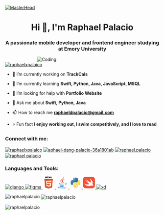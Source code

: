 [![MasterHead](https://pbs.twimg.com/media/D-jmhnoU0AEGHeb.jpg)](https://rishavchanda.io)
<h1 align="center">Hi 👋, I'm Raphael Palacio</h1>
<h3 align="center">A passionate mobile developer and frontend engineer studying at Emory University</h3>
<img align="right" alt="Coding" width="400" src=https://data.whicdn.com/images/346645969/original.gif>

<p align="left"> <a href="https://twitter.com/raphaelxpalacio" target="blank"><img src="https://img.shields.io/twitter/follow/raphaelxpalaico?logo=twitter&style=for-the-badge" alt="raphaelxpalaico" /></a> </p>

- 🔭 I’m currently working on **TrackCals**

- 🌱 I’m currently learning **Swift, Python, Java, JavaScript, MSQL**

- 🤝 I’m looking for help with **Portfolio Website**

- 💬 Ask me about **Swift, Python, Java**

- 📫 How to reach me **raphaeldpalacio@gmail.com**

- ⚡ Fun fact **I enjoy working out, I swim competitively, and I love to read**

<h3 align="left">Connect with me:</h3>
<p align="left">
<a href="https://twitter.com/raphaelxpalaico" target="blank"><img align="center" src="https://raw.githubusercontent.com/rahuldkjain/github-profile-readme-generator/master/src/images/icons/Social/twitter.svg" alt="raphaelxpalaico" height="30" width="40" /></a>
<a href="https://linkedin.com/in/aphael-dang-palacio-36a1801ab" target="blank"><img align="center" src="https://raw.githubusercontent.com/rahuldkjain/github-profile-readme-generator/master/src/images/icons/Social/linked-in-alt.svg" alt="aphael-dang-palacio-36a1801ab" height="30" width="40" /></a>
<a href="https://instagram.com/raphael.palacio" target="blank"><img align="center" src="https://raw.githubusercontent.com/rahuldkjain/github-profile-readme-generator/master/src/images/icons/Social/instagram.svg" alt="raphael.palacio" height="30" width="40" /></a>
<a href="https://www.youtube.com/c/raphael palacio" target="blank"><img align="center" src="https://raw.githubusercontent.com/rahuldkjain/github-profile-readme-generator/master/src/images/icons/Social/youtube.svg" alt="raphael palacio" height="30" width="40" /></a>
</p>

<h3 align="left">Languages and Tools:</h3>
<p align="left"> <a href="https://www.djangoproject.com/" target="_blank" rel="noreferrer"> <img src="https://cdn.worldvectorlogo.com/logos/django.svg" alt="django" width="40" height="40"/> </a> <a href="https://www.figma.com/" target="_blank" rel="noreferrer"> <img src="https://www.vectorlogo.zone/logos/figma/figma-icon.svg" alt="figma" width="40" height="40"/> </a> <a href="https://www.w3.org/html/" target="_blank" rel="noreferrer"> <img src="https://raw.githubusercontent.com/devicons/devicon/master/icons/html5/html5-original-wordmark.svg" alt="html5" width="40" height="40"/> </a> <a href="https://www.java.com" target="_blank" rel="noreferrer"> <img src="https://raw.githubusercontent.com/devicons/devicon/master/icons/java/java-original.svg" alt="java" width="40" height="40"/> </a> <a href="https://www.python.org" target="_blank" rel="noreferrer"> <img src="https://raw.githubusercontent.com/devicons/devicon/master/icons/python/python-original.svg" alt="python" width="40" height="40"/> </a> <a href="https://developer.apple.com/swift/" target="_blank" rel="noreferrer"> <img src="https://raw.githubusercontent.com/devicons/devicon/master/icons/swift/swift-original.svg" alt="swift" width="40" height="40"/> </a> <a href="https://www.adobe.com/products/xd.html" target="_blank" rel="noreferrer"> <img src="https://cdn.worldvectorlogo.com/logos/adobe-xd.svg" alt="xd" width="40" height="40"/> </a> </p>

<p><img align="left" src="https://github-readme-stats.vercel.app/api/top-langs?username=raphaelpalacio&show_icons=true&locale=en&layout=compact" alt="raphaelpalacio" /></p>

<p>&nbsp;<img align="center" src="https://github-readme-stats.vercel.app/api?username=raphaelpalacio&show_icons=true&locale=en" alt="raphaelpalacio" /></p>

<p><img align="center" src="https://github-readme-streak-stats.herokuapp.com/?user=raphaelpalacio&" alt="raphaelpalacio" /></p>

